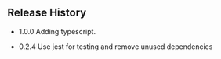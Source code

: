 ## Release History

* 1.0.0 Adding typescript.

* 0.2.4 Use jest for testing and remove unused dependencies
